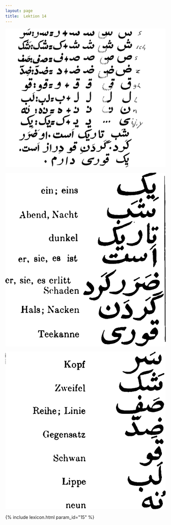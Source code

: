 ```yaml
---
layout: page
title:  Lektion 14
---
```



![image](/assets/s/025.png-03.png)

![image](/assets/s/2col/026.png-02_1L.png)

![image](/assets/s/2col/026.png-02_2R.png)


{% include lexicon.html param_id="15" %}
